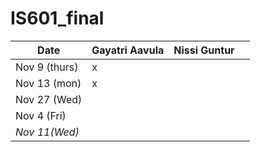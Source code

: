 # IS601_final

| Date        | Gayatri Aavula | Nissi Guntur|  |
|-------------|-----------|-----------|-----------|
| Nov  9 (thurs) |    x       |           |           |
| Nov 13 (mon)|      x     |           |           |
| Nov 27 (Wed)|           |           |           |
| Nov 4 (Fri)|           |           |           |
| *Nov 11(Wed)* |       |           |           |  
